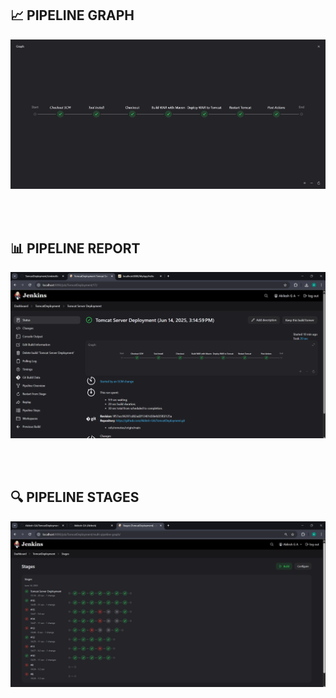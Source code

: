 <div class="spacer">
  <h2>📈 PIPELINE GRAPH</h2>
  <img src="result/pipeline graph.png" class="img-responsive" width="1000" alt="Pipeline Graph"/>
</div>

<br><br>

<div class="spacer">
  <h2>📊 PIPELINE REPORT</h2>
  <img src="result/report.png" class="img-responsive" width="1000" alt="Pipeline Report"/>
</div>

<br><br>

<div class="spacer">
  <h2>🔍 PIPELINE STAGES</h2>
  <img src="result/stages.png" class="img-responsive" width="1000" alt="Pipeline Stages"/>
</div>
